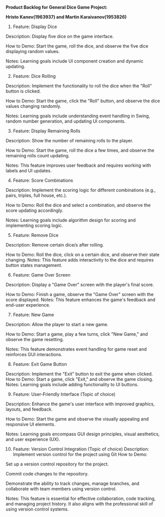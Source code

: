 ﻿**Product Backlog for General Dice Game Project:** 

**Hristo Kanev(1963937) and Martin Karaivanov(1953826)** 

1. Feature: Display Dice  

Description: Display five dice on the game interface.  

How to Demo: Start the game, roll the dice, and observe the five dice displaying random values.  

Notes: Learning goals include UI component creation and dynamic updating.  

2. Feature: Dice Rolling  

Description: Implement the functionality to roll the dice when the "Roll" button is clicked.  

How to Demo: Start the game, click the "Roll" button, and observe the dice values changing randomly.  

Notes: Learning goals include understanding event handling in Swing, random number generation, and updating UI components.  

3. Feature: Display Remaining Rolls  

Description: Show the number of remaining rolls to the player.  

How to Demo: Start the game, roll the dice a few times, and observe the remaining rolls count updating.  

Notes: This feature improves user feedback and requires working with labels and UI updates.  

4. Feature: Score Combinations  

Description: Implement the scoring logic for different combinations (e.g., pairs, triples, full house, etc.).  

How to Demo: Roll the dice and select a combination, and observe the score updating accordingly.  

Notes: Learning goals include algorithm design for scoring and implementing scoring logic.  

5. Feature: Remove Dice  

Description: Remove certain dice/s after rolling.  

How to Demo: Roll the dice, click on a certain dice, and observe their state changing.  Notes: This feature adds interactivity to the dice and requires button states management.  

6. Feature: Game Over Screen  

Description: Display a "Game Over" screen with the player's final score.  

How to Demo: Finish a game, observe the "Game Over" screen with the score displayed.  Notes: This feature enhances the game's feedback and end-user experience.  

7. Feature: New Game  

Description: Allow the player to start a new game.  

How to Demo: Start a game, play a few turns, click "New Game," and observe the game resetting.  

Notes: This feature demonstrates event handling for game reset and reinforces GUI interactions.  

8. Feature: Exit Game Button  

Description: Implement the "Exit" button to exit the game when clicked.  How to Demo: Start a game, click "Exit," and observe the game closing.  Notes: Learning goals include adding functionality to UI buttons.  

9. Feature: User-Friendly Interface (Topic of choice)  

Description: Enhance the game's user interface with improved graphics, layouts, and feedback.  

How to Demo: Start the game and observe the visually appealing and responsive UI elements.  

Notes: Learning goals encompass GUI design principles, visual aesthetics, and user experience (UX).  

10. Feature: Version Control Integration (Topic of choice) Description: Implement version control for the project using Git How to Demo: 

Set up a version control repository for the project. 

Commit code changes to the repository. 

Demonstrate the ability to track changes, manage branches, and collaborate with team members using version control. 

Notes: This feature is essential for effective collaboration, code tracking, and managing project history. It also aligns with the professional skill of using version control systems. 
